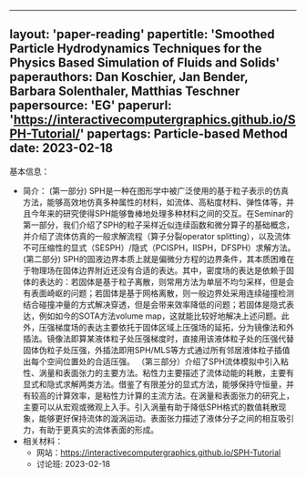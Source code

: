 
---
layout: 'paper-reading'
papertitle: 'Smoothed Particle Hydrodynamics Techniques for the Physics Based Simulation of Fluids and Solids'
paperauthors: Dan Koschier, Jan Bender, Barbara Solenthaler, Matthias Teschner 
papersource: 'EG'
paperurl: 'https://interactivecomputergraphics.github.io/SPH-Tutorial/'
papertags: Particle-based Method
date: 2023-02-18
---

基本信息：
- 简介：
  (第一部分) SPH是一种在图形学中被广泛使用的基于粒子表示的仿真方法，能够高效地仿真多种属性的材料，如流体、高粘度材料、弹性体等，并且今年来的研究使得SPH能够鲁棒地处理多种材料之间的交互。在Seminar的第一部分，我们介绍了SPH的粒子采样近似连续函数和微分算子的基础概念，并介绍了流体仿真的一般求解流程（算子分裂operator splitting），以及流体不可压缩性的显式（SESPH）/隐式（PCISPH，IISPH，DFSPH）求解方法。
  (第二部分) SPH的固液边界本质上就是偏微分方程的边界条件，其本质困难在于物理场在固体边界附近还没有合适的表达。其中，密度场的表达是依赖于固体的表达的：若固体是基于粒子离散，则常用方法为单层不均匀采样，但是会有表面崎岖的问题；若固体是基于网格离散，则一般边界处采用连续碰撞检测结合碰撞冲量的方式解决穿透，但是会带来效率降低的问题；若固体是隐式表达，例如如今的SOTA方法volume map，这就能比较好地解决上述问题。此外，压强梯度场的表达主要依托于固体区域上压强场的延拓，分为镜像法和外插法。镜像法即算某液体粒子处压强梯度时，直接用该液体粒子处的压强代替固体伪粒子处压强，外插法即用SPH/MLS等方式通过所有邻居液体粒子插值出每个空间位置处的合适压强。 
 （第三部分）介绍了SPH流体模拟中引入粘性、涡量和表面张力的主要方法。粘性力主要描述了流体动能的耗散，主要有显式和隐式求解两类方法。借鉴了有限差分的显式方法，能够保持守恒量，并有较高的计算效率，是粘性力计算的主流方法。在涡量和表面张力的研究上，主要可以从宏观或微观上入手。引入涡量有助于降低SPH格式的数值耗散现象，能够更好保持流体的漩涡运动。表面张力描述了液体分子之间的相互吸引力，有助于更真实的流体表面的形成。
- 相关材料：
  - 网站：https://interactivecomputergraphics.github.io/SPH-Tutorial
  - 讨论班: 2023-02-18


